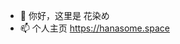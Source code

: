 - 👋 你好，这里是 花染め
- 📫 个人主页 https://hanasome.space

<!---
hanasome/hanasome is a ✨ special ✨ repository because its `README.md` (this file) appears on your GitHub profile.
You can click the Preview link to take a look at your changes.
--->
